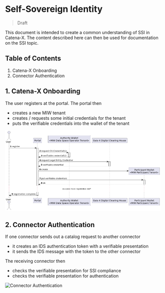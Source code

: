 # Self-Sovereign Identity

> Draft

This document is intended to create a common understanding of SSI in Catena-X. The content described here can then be
used for documentation on the SSI topic.

## Table of Contents

1. Catena-X Onboarding
2. Connector Authentication

## 1. Catena-X Onboarding

The user registers at the portal. The portal then
- creates a new MIW tenant
- creates / requests some initial credentials for the tenant
- puts the verifiable credentials into the wallet of the tenant

![Catena-X Onboarding](./diagrams/onboarding.png)

## 2. Connector Authentication

If one connector sends out a catalog request to another connector
- it creates an IDS authentication token with a verifiable presentation
- it sends the IDS message with the token to the other connector

The receiving connector then
- checks the verifiable presentation for SSI compliance
- checks the verifiable presentation for authentication

![Connector Authentication](./diagrams/connector-authentication.png)
